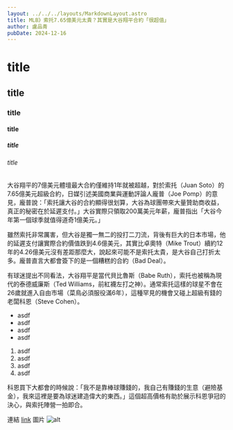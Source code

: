 ```yaml
---
layout: ../../../layouts/MarkdownLayout.astro
title: MLB》索托7.65億美元太貴？其實是大谷翔平合約「很超值」
author: 盧品青
pubDate: 2024-12-16
---
```

# title
## title
### title
#### title
##### title
###### title
大谷翔平的7億美元體壇最大合約僅維持1年就被超越，對於索托（Juan Soto）的7.65億美元超級合約，日媒引述美國商業與運動評論人龐普（Joe Pomp）的意見，龐普說：「索托讓大谷的合約顯得很划算，大谷為球團帶來大量贊助商收益，真正的秘密在於延遲支付。」大谷實際只領取200萬美元年薪，龐普指出「大谷今年第一個球季就值得道奇1億美元。」

雖然索托非常厲害，但大谷是獨一無二的投打二刀流，背後有巨大的日本市場，他的延遲支付讓實際合約價值跌到4.6億美元，其實比卓奧特（Mike Trout）續約12年的4.26億美元沒有差距那麼大，說起來可能不是索托太貴，是大谷自己打折太多。龐普直言大都會簽下的是一個糟糕的合約（Bad Deal）。

有球迷提出不同看法，大谷翔平是當代貝比魯斯（Babe Ruth），索托也被稱為現代的泰德威廉斯（Ted Williams，前紅襪左打之神）。通常索托這樣的球星不會在26歲就進入自由市場（菜鳥必須服役滿6年），這種罕見的機會又碰上超級有錢的老闆科恩（Steve Cohen）。

- asdf
- asdf
- asdf
- asdf

1. asdf
2. asdf
3. asdf
4. asdf

科恩買下大都會的時候說：「我不是靠棒球賺錢的，我自己有賺錢的生意（避險基金），我來這裡是要為球迷建造偉大的東西。」這個超高價格有助於展示科恩爭冠的決心，與索托陣營一拍即合。

連結
[link](https://tw.yahoo.com)
圖片
![alt](https://picsum.photos/id/20/900)